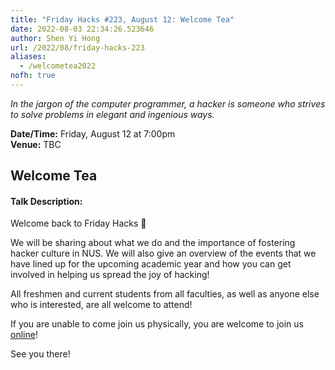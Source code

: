 ```yaml
---
title: "Friday Hacks #223, August 12: Welcome Tea"
date: 2022-08-03 22:34:26.523646
author: Shen Yi Hong
url: /2022/08/friday-hacks-223
aliases:
  - /welcometea2022
nofh: true
---
```


<em>In the jargon of the computer programmer, a hacker is someone who strives to solve problems in elegant and ingenious ways.</em>

**Date/Time:** Friday, August 12 at 7:00pm<br />
**Venue:** TBC<br />

## Welcome Tea

#### Talk Description:

Welcome back to Friday Hacks 👋

We will be sharing about what we do and the importance of fostering hacker culture in NUS. We will also give an overview of the events that we have lined up for the upcoming academic year and how you can get involved in helping us spread the joy of hacking!

All freshmen and current students from all faculties, as well as anyone else who is interested, are all welcome to attend!

If you are unable to come join us physically, you are welcome to join us [online](https://nus-sg.zoom.us/j/89065336025?pwd=a0d4ZkRQMHZwNUFEL2hMcFFwZUNVdz09)!

See you there!
